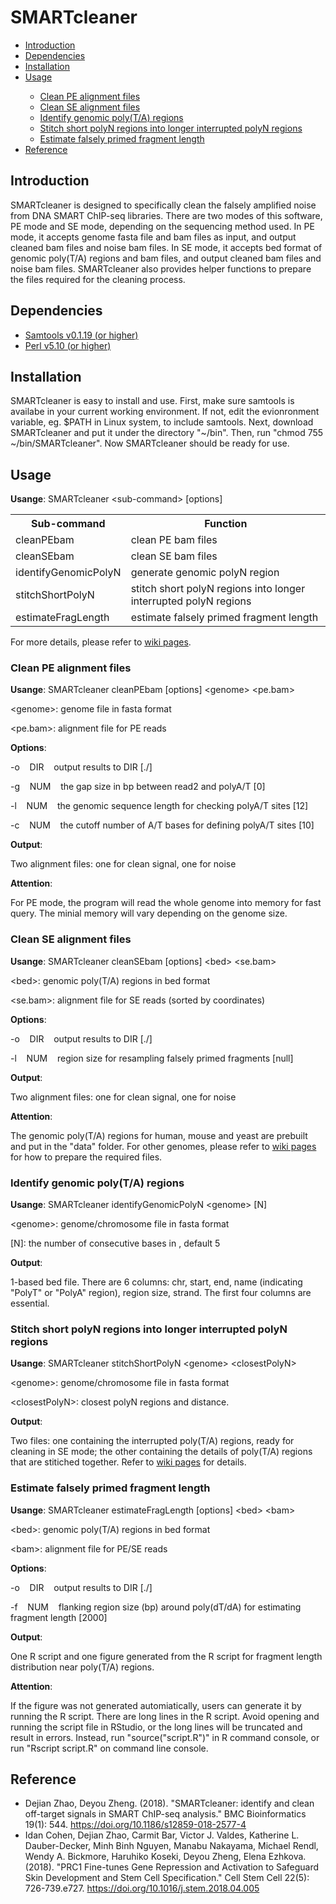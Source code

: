 <h1>SMARTcleaner</h1>
<ul>
<li><a href="#Introduction">Introduction</a></li>
<li><a href="#Dependencies">Dependencies</a></li>
<li><a href="#Installation">Installation</a></li>
<li><a href="#Usage">Usage</a></li>
<ul>
<li><a href="#PE">Clean PE alignment files</a></li>
<li><a href="#SE">Clean SE alignment files</a></li>
<li><a href="#poly">Identify genomic poly(T/A) regions</a></li>
<li><a href="#stitch">Stitch short polyN regions into longer interrupted polyN regions</a></li>
<li><a href="#frag">Estimate falsely primed fragment length</a></li>
</ul>
<li><a href="#Reference">Reference</a></li>
</ul>

<h2><a name="Introduction">Introduction</a></h2>
<p>SMARTcleaner is designed to specifically clean the falsely amplified noise from DNA SMART ChIP-seq libraries. There are two modes of this software, PE mode and SE mode, depending on the sequencing method used. In PE mode, it accepts genome fasta file and bam files as input, and output cleaned bam files and noise bam files. In SE mode, it accepts bed format of genomic poly(T/A) regions and bam files, and output cleaned bam files and noise bam files. SMARTcleaner also provides helper functions to prepare the files required for the cleaning process.</p>

<h2><a name="Dependencies">Dependencies<a></h2>
<ul>
<li><a href="http://www.htslib.org/" target="_blank"> Samtools v0.1.19 (or higher)</a></li>
<li><a href="https://www.perl.org/" target="_blank"> Perl v5.10 (or higher) </a></li>
</ul>

<h2><a name="Installation">Installation</a></h2>
<p>SMARTcleaner is easy to install and use. First, make sure samtools is availabe in your current working environment. If not, edit the evionronment variable, eg. $PATH in Linux system, to include samtools. Next, download SMARTcleaner and put it under the directory "~/bin". Then, run "chmod 755 ~/bin/SMARTcleaner". Now SMARTcleaner should be ready for use.</p>

<h2><a name="Usage">Usage</a></h2>
<p><b>Usange</b>: SMARTcleaner &ltsub-command&gt [options]</p>
<table>
  <tr>
    <th>Sub-command</th>
    <th>Function</th>
  </tr>
  <tr>
    <td>cleanPEbam</td>
    <td>clean PE bam files</td>
  </tr>
  <tr>
    <td>cleanSEbam</td>
    <td>clean SE bam files</td>
  </tr>
  <tr>
    <td>identifyGenomicPolyN</td>
    <td>generate genomic polyN region</td>
  </tr>
  <tr>
    <td>stitchShortPolyN</td>
    <td>stitch short polyN regions into longer interrupted polyN regions</td>
  </tr>
  <tr>
    <td>estimateFragLength</td>
    <td>estimate falsely primed fragment length</td>
  </tr>
</table>
<p>For more details, please refer to <a href="https://github.com/dzhaobio/SMARTcleaner/wiki">wiki pages</a>. </p>

<h3><a name="PE">Clean PE alignment files</a></h3>
<p><b>Usange</b>: SMARTcleaner cleanPEbam [options] &ltgenome&gt &ltpe.bam&gt</p>
<p>&ltgenome&gt: genome file in fasta format</p>
<p>&ltpe.bam&gt: alignment file for PE reads</p>
<p><b>Options</b>:</p>
  <p>-o &nbsp&nbsp DIR &nbsp&nbsp output results to DIR [./]</p>
  <p>-g &nbsp&nbsp NUM &nbsp&nbsp the gap size in bp between read2 and polyA/T [0]</p>
  <p>-l &nbsp&nbsp NUM &nbsp&nbsp the genomic sequence length for checking polyA/T sites [12]</p>
  <p>-c &nbsp&nbsp NUM &nbsp&nbsp the cutoff number of A/T bases for defining polyA/T sites [10]</p>
<p><b>Output</b>:</p>
<p>Two alignment files: one for clean signal, one for noise</p>
<p><b>Attention</b>:</p>
<p>For PE mode, the program will read the whole genome into memory for fast query. The minial memory will vary depending on the genome size.</p>

<h3><a name="SE">Clean SE alignment files</a></h3>
<p><b>Usange</b>: SMARTcleaner cleanSEbam [options] &ltbed&gt &ltse.bam&gt</p>
<p>&ltbed&gt: genomic poly(T/A) regions in bed format</p>
<p>&ltse.bam&gt: alignment file for SE reads (sorted by coordinates)</p>
<p><b>Options</b>:</p>
  <p>-o &nbsp&nbsp DIR &nbsp&nbsp output results to DIR [./]</p>
  <p>-l &nbsp&nbsp NUM &nbsp&nbsp region size for resampling falsely primed fragments [null]</p>
<p><b>Output</b>:</p>
<p>Two alignment files: one for clean signal, one for noise</p>
<p><b>Attention</b>:</p>
<p>The genomic poly(T/A) regions for human, mouse and yeast are prebuilt and put in the "data" folder. For other genomes, please refer to <a href="https://github.com/dzhaobio/SMARTcleaner/wiki">wiki pages</a> for how to prepare the required files.</p>

<h3><a name="poly">Identify genomic poly(T/A) regions</a></h3>
<p><b>Usange</b>: SMARTcleaner identifyGenomicPolyN &ltgenome&gt [N]</p>
<p>&ltgenome&gt: genome/chromosome file in fasta format</p>
<p>[N]: the number of consecutive bases in <fasta>, default 5</p>
<p><b>Output</b>:</p>
<p>1-based bed file. There are 6 columns: chr, start, end, name (indicating "PolyT" or "PolyA" region), region size, strand. The first four columns are essential.</p>

<h3><a name="stitch">Stitch short polyN regions into longer interrupted polyN regions</a></h3>
<p><b>Usange</b>: SMARTcleaner stitchShortPolyN &ltgenome&gt &ltclosestPolyN&gt</p>
<p>&ltgenome&gt: genome/chromosome file in fasta format</p>
<p>&ltclosestPolyN&gt: closest polyN regions and distance. </p>
<p><b>Output</b>:</p>
<p>Two files: one containing the interrupted poly(T/A) regions, ready for cleaning in SE mode; the other containing the details of poly(T/A) regions that are stitiched together. Refer to <a href="https://github.com/dzhaobio/SMARTcleaner/wiki">wiki pages</a> for details.</p>

<h3><a name="frag">Estimate falsely primed fragment length</a></h3>
<p><b>Usange</b>: SMARTcleaner estimateFragLength [options] &ltbed&gt &ltbam&gt</p>
<p>&ltbed&gt: genomic poly(T/A) regions in bed format</p>
<p>&ltbam&gt: alignment file for PE/SE reads</p>
<p><b>Options</b>:</p>
  <p>-o &nbsp&nbsp DIR &nbsp&nbsp output results to DIR [./]</p>
  <p>-f &nbsp&nbsp NUM &nbsp&nbsp flanking region size (bp) around poly(dT/dA) for estimating fragment length [2000]</p>
<p><b>Output</b>:</p>
<p>One R script and one figure generated from the R script for fragment length distribution near poly(T/A) regions.</p>
<p><b>Attention</b>:</p>
<p>If the figure was not generated automiatically, users can generate it by running the R script. There are long lines in the R script. Avoid opening and running the script file in RStudio, or the long lines will be truncated and result in errors. Instead, run "source("script.R")" in R command console, or run "Rscript script.R" on command line console.</p>

<h2><a name="Reference">Reference</a></h2>
<ul>
<li>Dejian Zhao, Deyou Zheng. (2018). "SMARTcleaner: identify and clean off-target signals in SMART ChIP-seq analysis." BMC Bioinformatics 19(1): 544. <a href="https://doi.org/10.1186/s12859-018-2577-4">https://doi.org/10.1186/s12859-018-2577-4</a></li>
<li>Idan Cohen, Dejian Zhao, Carmit Bar, Victor J. Valdes, Katherine L. Dauber-Decker, Minh Binh Nguyen, Manabu Nakayama, Michael Rendl, Wendy A. Bickmore, Haruhiko Koseki, Deyou Zheng, Elena Ezhkova. (2018). "PRC1 Fine-tunes Gene Repression and Activation to Safeguard Skin Development and Stem Cell Specification." Cell Stem Cell 22(5): 726-739.e727. <a href="https://doi.org/10.1016/j.stem.2018.04.005">https://doi.org/10.1016/j.stem.2018.04.005</a></li>
</ul>
